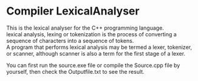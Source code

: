 # Compiler LexicalAnalyser
This is the lexical analyser for the C++ programming language.</br>
lexical analysis, lexing or tokenization is the process of converting a sequence of characters into a sequence of tokens.</br>A program that performs lexical analysis may be termed a lexer, tokenizer, or scanner, although scanner is also a term for the first stage of a lexer.
 
You can first run the source.exe file or compile the Source.cpp file by yourself,
then check the Outputfile.txt to see the result.
